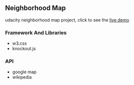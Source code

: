 ## Neighborhood Map

udacity neighborhood map project, click to see the [live demo](https://blastz.github.io/neighborhood-map-knockout)

### Framework And Libraries

- w3.css
- knockout.js

### API

- google map
- wikipedia
